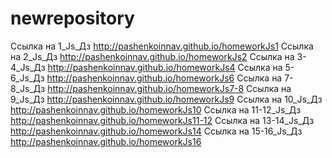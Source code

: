 # newrepository
Ссылка на 1_Js_Дз http://pashenkoinnav.github.io/homeworkJs1
Ссылка на 2_Js_Дз http://pashenkoinnav.github.io/homeworkJs2
Ссылка на 3-4_Js_Дз http://pashenkoinnav.github.io/homeworkJs4
Ссылка на 5-6_Js_Дз http://pashenkoinnav.github.io/homeworkJs6
Ссылка на 7-8_Js_Дз http://pashenkoinnav.github.io/homeworkJs7-8
Ссылка на 9_Js_Дз http://pashenkoinnav.github.io/homeworkJs9
Ссылка на 10_Js_Дз http://pashenkoinnav.github.io/homeworkJs10
Ссылка на 11-12_Js_Дз http://pashenkoinnav.github.io/homeworkJs11-12
Ссылка на 13-14_Js_Дз http://pashenkoinnav.github.io/homeworkJs14
Ссылка на 15-16_Js_Дз http://pashenkoinnav.github.io/homeworkJs16

